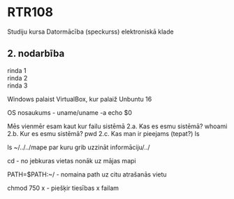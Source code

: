 # RTR108
Studiju kursa Datormācība (speckurss) elektroniskā klade
## 2. nodarbība
rinda 1  
rinda 2  
rinda 3  

Windows palaist VirtualBox, kur palaiž Unbuntu 16 

OS nosaukums - uname/uname -a 
echo $0 

Mēs vienmēr esam kaut kur failu sistēmā 
2.a. Kas es esmu sistēmā? whoami 
2.b. Kur es esmu sistēmā? pwd 
2.c. Kas man ir pieejams (tepat?) ls 
 
ls ~/../../mape par kuru grib uzzināt informāciju/../ 

cd - no jebkuras vietas nonāk uz mājas mapi 

PATH=$PATH:~/ - nomaina path uz citu atrašanās vietu 

chmod 750 x - piešķir tiesības x failam 

